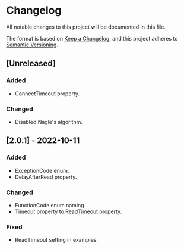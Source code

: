 # Changelog
All notable changes to this project will be documented in this file.

The format is based on [Keep a Changelog](https://keepachangelog.com/en/1.0.0/),
and this project adheres to [Semantic Versioning](https://semver.org/spec/v2.0.0.html).

## [Unreleased]
### Added
- ConnectTimeout property.

### Changed
- Disabled Nagle's algorithm.

## [2.0.1] - 2022-10-11
### Added
- ExceptionCode enum.
- DelayAfterRead property.

### Changed
- FunctionCode enum naming.
- Timeout property to ReadTimeout property.

### Fixed
- ReadTimeout setting in examples.
